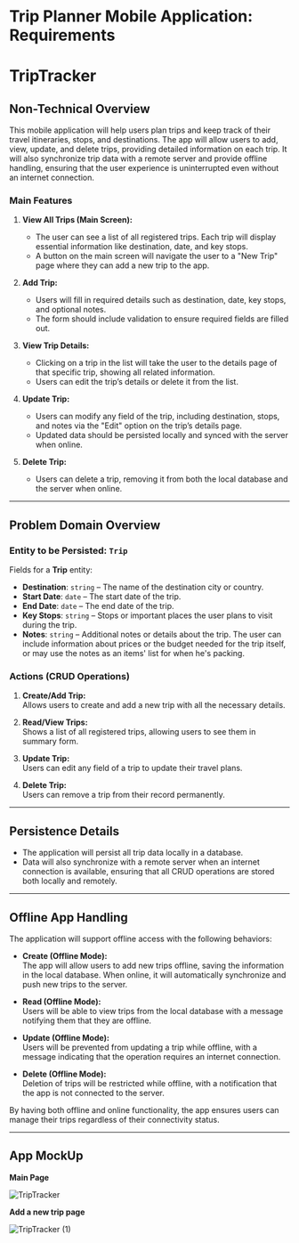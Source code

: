# Trip Planner Mobile Application: Requirements
# TripTracker

## Non-Technical Overview
This mobile application will help users plan trips and keep track of their travel itineraries, stops, and destinations. The app will allow users to add, view, update, and delete trips, providing detailed information on each trip. It will also synchronize trip data with a remote server and provide offline handling, ensuring that the user experience is uninterrupted even without an internet connection.

### Main Features
1. **View All Trips (Main Screen):**
   - The user can see a list of all registered trips. Each trip will display essential information like destination, date, and key stops.
   - A button on the main screen will navigate the user to a "New Trip" page where they can add a new trip to the app.

2. **Add Trip:**
   - Users will fill in required details such as destination, date, key stops, and optional notes.
   - The form should include validation to ensure required fields are filled out.

3. **View Trip Details:**
   - Clicking on a trip in the list will take the user to the details page of that specific trip, showing all related information.
   - Users can edit the trip’s details or delete it from the list.

4. **Update Trip:**
   - Users can modify any field of the trip, including destination, stops, and notes via the "Edit" option on the trip’s details page.
   - Updated data should be persisted locally and synced with the server when online.

5. **Delete Trip:**
   - Users can delete a trip, removing it from both the local database and the server when online.

---

## Problem Domain Overview

### Entity to be Persisted: `Trip`
Fields for a **Trip** entity:
  - **Destination**: `string` – The name of the destination city or country.
  - **Start Date**: `date` – The start date of the trip.
  - **End Date**: `date` – The end date of the trip.
  - **Key Stops**: `string` – Stops or important places the user plans to visit during the trip.
  - **Notes**: `string` – Additional notes or details about the trip. The user can include information about prices or the budget needed for the trip itself, or may use the notes as an items' list for when he's packing.

### Actions (CRUD Operations)
1. **Create/Add Trip:**  
   Allows users to create and add a new trip with all the necessary details.
   
2. **Read/View Trips:**  
   Shows a list of all registered trips, allowing users to see them in summary form.
   
3. **Update Trip:**  
   Users can edit any field of a trip to update their travel plans.
   
4. **Delete Trip:**  
   Users can remove a trip from their record permanently.

---

## Persistence Details
- The application will persist all trip data locally in a database.
- Data will also synchronize with a remote server when an internet connection is available, ensuring that all CRUD operations are stored both locally and remotely.

---

## Offline App Handling
The application will support offline access with the following behaviors:

- **Create (Offline Mode):**  
  The app will allow users to add new trips offline, saving the information in the local database. When online, it will automatically synchronize and push new trips to the server.

- **Read (Offline Mode):**  
  Users will be able to view trips from the local database with a message notifying them that they are offline.

- **Update (Offline Mode):**  
  Users will be prevented from updating a trip while offline, with a message indicating that the operation requires an internet connection.

- **Delete (Offline Mode):**  
  Deletion of trips will be restricted while offline, with a notification that the app is not connected to the server.

By having both offline and online functionality, the app ensures users can manage their trips regardless of their connectivity status.

---

## App MockUp

**Main Page**

![TripTracker](https://github.com/user-attachments/assets/742ff5f8-0839-4528-b1bf-ecdfb79e5a91)


**Add a new trip page**

![TripTracker (1)](https://github.com/user-attachments/assets/e5eace21-d5d8-4ef3-8c4b-733cbb974fa8)
